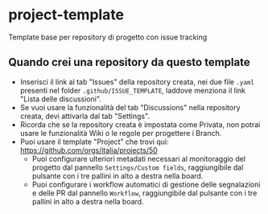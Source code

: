 # project-template
Template base per repository di progetto con issue tracking

## Quando crei una repository da questo template 
- Inserisci il link al tab "Issues" della repository creata, nei due file `.yaml` presenti nel folder `.github/ISSUE_TEMPLATE`, laddove menziona il link "Lista delle discussioni".
- Se vuoi usare la funzionalità del tab "Discussions" nella repository creata, devi attivarla dal tab "Settings".
- Ricorda che se la repository creata è impostata come Privata, non potrai usare le funzionalità Wiki o le regole per progettere i Branch. 
- Puoi usare il template "Project" che trovi qui: https://github.com/orgs/italia/projects/50
  - Puoi configurare ulteriori metadati necessari al monitoraggio del progetto dal pannello `Settings/Custom fields`, raggiungibile dal pulsante con i tre pallini in alto a destra nella board.
  - Puoi configurare i workflow automatici di gestione delle segnalazioni e delle PR dal pannello `Workflow`, raggiungibile dal pulsante con i tre pallini in alto a destra nella board.
